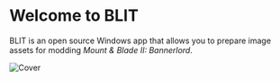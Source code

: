 # Welcome to BLIT

BLIT is an open source Windows app that allows you to prepare image assets for modding *Mount & Blade II: Bannerlord*.

![Cover](/assets/images/cover.png)